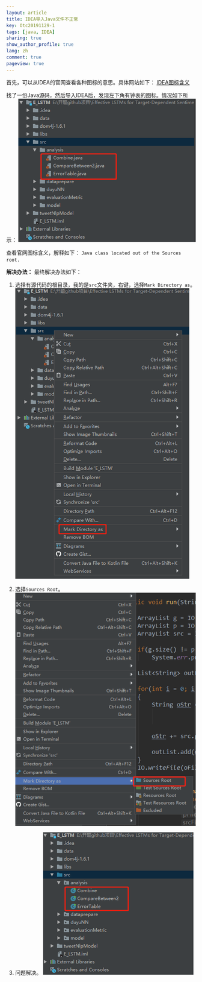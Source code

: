 ```yaml
---
layout: article
title: IDEA导入Java文件不正常
key: Otc20191129-1
tags: [java, IDEA]
sharing: true
show_author_profile: true
lang: zh
comment: true
pageview: true
---
```


首先，可以从IDEA的官网查看各种图标的意思。具体网站如下：
[IDEA图标含义](https://www.jetbrains.com/help/idea/symbols.html) <br>

找了一份Java源码，然后导入IDEA后，发现左下角有钟表的图标。情况如下所示：
![IDEA导入Java出现异常图标](/images/20191129103819.png)

查看官网图标含义，解释如下：
`Java class located out of the Sources root.`

**解决办法：**
最终解决办法如下：

1. 选择有源代码的根目录，我的是`src`文件夹，右键，选择`Mark Directory as`。
![第一步](/images/20191129104331.png)

2. 选择`Sources Root`。
![第二步](/images/20191129104607.png)

3. 问题解决。
![结果](/images/20191129104819.png)


